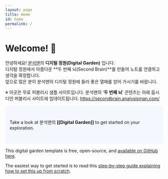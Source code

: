 ```yaml
---
layout: page
title: Home
id: home
permalink: /
---
```


# Welcome! 🌱

안녕하세요! [분석맨](https://kr.analysisman.com/)의 **디지털 정원(Digital Garden)** 입니다.<br>
디지털 정원에서 아름다운 **두 번째 뇌(Second Brain)**를 만들어 노트를 연결하고 생각을 확장합니다.<br>
앞으로 많은 분이 분석맨의 디지털 정원에 들러 좋은 열매를 얻어 가시기를 바랍니다.

※ 이곳은 무료 퍼블리시 샘플 사이트입니다. 분석맨의 ‘**두 번째 뇌**’ 콘텐츠는 아래 옵시디언 퍼블리시 사이트에 업데이트됩니다.
https://secondbrain.analysisman.com/
<br>

<p style="padding: 3em 1em; background: #f5f7ff; border-radius: 4px;">
  Take a look at 분석맨의 <span style="font-weight: bold">[[Digital Garden]]</span> to get started on your exploration.
</p>

This digital garden template is free, open-source, and [available on GitHub here](https://github.com/maximevaillancourt/digital-garden-jekyll-template).

The easiest way to get started is to read this [step-by-step guide explaining how to set this up from scratch](https://maximevaillancourt.com/blog/setting-up-your-own-digital-garden-with-jekyll).

<style>
  .wrapper {
    max-width: 46em;
  }
</style>
